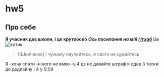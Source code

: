 # hw5
## Про себе
**Я учасник дев школи, і це крутооооо**
***Ось посилання на мій [гітхаб](https://github.com/mndn7)***
Це ![котик](https://i.pinimg.com/564x/d6/db/e7/d6dbe7cdd44e2d8e52e6c18a9a635c49.jpg)
> [!Шевченко]
> І чужому научайтесь, й свого не цурайтесь

Я
-хочу спати
-нічого не вмію
-у 4 дз не давайте штраф я сдав 3 таски до дедлайну і 4 у 0:04
